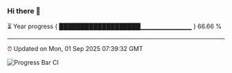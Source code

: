 ### Hi there 👋

⏳ Year progress { ███████████████████▁▁▁▁▁▁▁▁▁▁▁ } 66.66 %

---

⏰ Updated on Mon, 01 Sep 2025 07:39:32 GMT

![Progress Bar CI](https://github.com/IshwaranRudhara/GIT-ACTION/workflows/Progress%20Bar%20CI/badge.svg)
